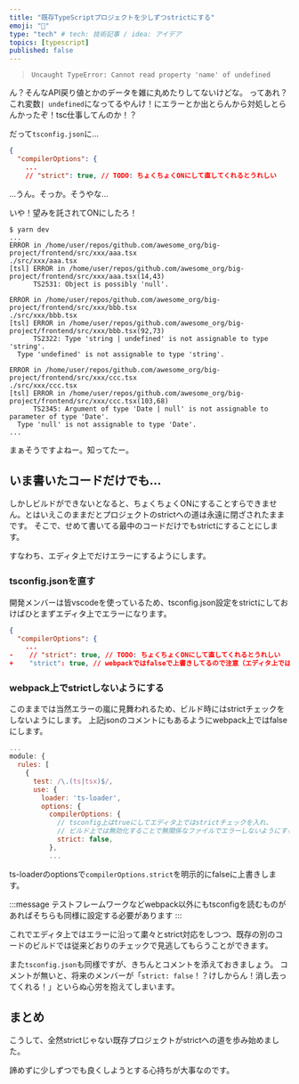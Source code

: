 ```yaml
---
title: "既存TypeScriptプロジェクトを少しずつstrictにする"
emoji: "🕌"
type: "tech" # tech: 技術記事 / idea: アイデア
topics: [typescript]
published: false
---
```


> `Uncaught TypeError: Cannot read property 'name' of undefined`

ん？そんなAPI戻り値とかのデータを雑に丸めたりしてないけどな。
ってあれ？これ変数`| undefined`になってるやんけ！にエラーとか出とらんから対処しとらんかったぞ！tsc仕事してんのか！？

だって`tsconfig.json`に...
```json:tsconfig.json
{
  "compilerOptions": {
    ...
    // "strict": true, // TODO: ちょくちょくONにして直してくれるとうれしい
```

...うん。そっか。そうやな...

いや！望みを託されてONにしたろ！

```
$ yarn dev
...
ERROR in /home/user/repos/github.com/awesome_org/big-project/frontend/src/xxx/aaa.tsx
./src/xxx/aaa.tsx
[tsl] ERROR in /home/user/repos/github.com/awesome_org/big-project/frontend/src/xxx/aaa.tsx(14,43)
      TS2531: Object is possibly 'null'.

ERROR in /home/user/repos/github.com/awesome_org/big-project/frontend/src/xxx/bbb.tsx
./src/xxx/bbb.tsx
[tsl] ERROR in /home/user/repos/github.com/awesome_org/big-project/frontend/src/xxx/bbb.tsx(92,73)
      TS2322: Type 'string | undefined' is not assignable to type 'string'.
  Type 'undefined' is not assignable to type 'string'.

ERROR in /home/user/repos/github.com/awesome_org/big-project/frontend/src/xxx/ccc.tsx
./src/xxx/ccc.tsx
[tsl] ERROR in /home/user/repos/github.com/awesome_org/big-project/frontend/src/xxx/ccc.tsx(103,68)
      TS2345: Argument of type 'Date | null' is not assignable to parameter of type 'Date'.
  Type 'null' is not assignable to type 'Date'.
...
```

まぁそうですよねー。知ってたー。

## いま書いたコードだけでも...
しかしビルドができないとなると、ちょくちょくONにすることすらできません。とはいえこのままだとプロジェクトのstrictへの道は永遠に閉ざされたままです。
そこで、せめて書いてる最中のコードだけでもstrictにすることにします。

すなわち、エディタ上でだけエラーにするようにします。

### tsconfig.jsonを直す
開発メンバーは皆vscodeを使っているため、tsconfig.json設定をstrictにしておけばひとまずエディタ上でエラーになります。

```diff:tsconfig.json
{
  "compilerOptions": {
    ...
-    // "strict": true, // TODO: ちょくちょくONにして直してくれるとうれしい
+    "strict": true, // webpackではfalseで上書きしてるので注意（エディタ上では有効）
```

### webpack上でstrictしないようにする
このままでは当然エラーの嵐に見舞われるため、ビルド時にはstrictチェックをしないようにします。
上記jsonのコメントにもあるようにwebpack上ではfalseにします。

```javascript:webpack.config.js
...
module: {
  rules: [
    {
      test: /\.(ts|tsx)$/,
      use: {
        loader: 'ts-loader',
        options: {
          compilerOptions: {
            // tsconfig上はtrueにしてエディタ上ではstrictチェックを入れ、
            // ビルド上では無効化することで無関係なファイルでエラーしないようにする
            strict: false,
          },
          ...
```

ts-loaderのoptionsで`compilerOptions.strict`を明示的にfalseに上書きします。

:::message
テストフレームワークなどwebpack以外にもtsconfigを読むものがあればそちらも同様に設定する必要があります
:::

これでエディタ上ではエラーに沿って粛々とstrict対応をしつつ、既存の別のコードのビルドでは従来どおりのチェックで見逃してもらうことができます。

また`tsconfig.json`も同様ですが、きちんとコメントを添えておきましょう。
コメントが無いと、将来のメンバーが「`strict: false`！？けしからん！消し去ってくれる！」といらぬ心労を抱えてしまいます。

## まとめ
こうして、全然strictじゃない既存プロジェクトがstrictへの道を歩み始めました。

諦めずに少しずつでも良くしようとする心持ちが大事なのです。
